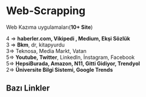 # Web-Scrapping
 Web Kazıma uygulamaları(**10+ Site**)<br>
 
4 => **haberler.com, Vikipedi , Medium, Ekşi Sözlük** <br>
3 => **Bkm**, dr, kitapyurdu <br>
3=> Teknosa, Media Markt, Vatan <br>
5=> **Youtube, Twitter**, LinkedIn, İnstagram, Facebook <br>
5=> **HepsiBurada, Amazon, N11, Gitti Gidiyor, Trendyol**  <br>
2=> **Üniversite Bilgi Sistemi, Google Trends** <br>


## Bazı Linkler 
